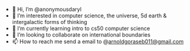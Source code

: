 - 👋 Hi, I’m @anonymousdaryl
- 👀 I’m interested in computer science, the universe, 5d earth & intergalactic forms of thinking
- 🌱 I’m currently learning intro to cs50 computer science
- 💞️ I’m looking to collaborate on international boundaries
- 📫 How to reach me send a email to @arnoldgoraseb011@gmail.com

<!---
anonymousdaryl/anonymousdaryl is a ✨ special ✨ repository because its `README.md` (this file) appears on your GitHub profile.
You can click the Preview link to take a look at your changes.
--->
